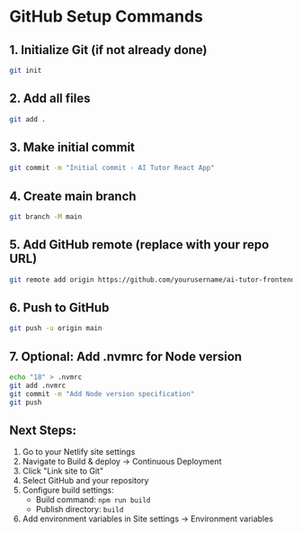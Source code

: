 # GitHub Setup Commands

## 1. Initialize Git (if not already done)
```bash
git init
```

## 2. Add all files
```bash
git add .
```

## 3. Make initial commit
```bash
git commit -m "Initial commit - AI Tutor React App"
```

## 4. Create main branch
```bash
git branch -M main
```

## 5. Add GitHub remote (replace with your repo URL)
```bash
git remote add origin https://github.com/yourusername/ai-tutor-frontend.git
```

## 6. Push to GitHub
```bash
git push -u origin main
```

## 7. Optional: Add .nvmrc for Node version
```bash
echo "18" > .nvmrc
git add .nvmrc
git commit -m "Add Node version specification"
git push
```

## Next Steps:
1. Go to your Netlify site settings
2. Navigate to Build & deploy → Continuous Deployment
3. Click "Link site to Git"
4. Select GitHub and your repository
5. Configure build settings:
   - Build command: `npm run build`
   - Publish directory: `build`
6. Add environment variables in Site settings → Environment variables